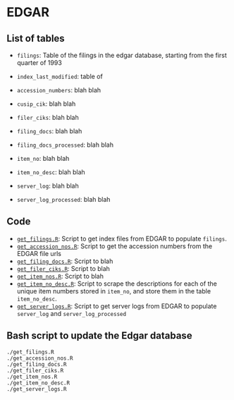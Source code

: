 # EDGAR

## List of tables

- `filings`: Table of the filings in the edgar database, starting from the first quarter of 1993
- `index_last_modified`: table of 

- `accession_numbers`: blah blah
- `cusip_cik`: blah blah
- `filer_ciks`: blah blah
- `filing_docs`: blah blah
- `filing_docs_processed`: blah blah

- `item_no`: blah blah
- `item_no_desc`: blah blah
- `server_log`: blah blah
- `server_log_processed`: blah blah

## Code

- [`get_filings.R`](https://github.com/iangow-public/edgar/blob/master/get_filings.R): Script to get index files from EDGAR to populate `filings`.
- [`get_accession_nos.R`](https://github.com/iangow-public/edgar/blob/master/get_accession_nos.R): Script to get the accession numbers from the EDGAR file urls
- [`get_filing_docs.R`](https://github.com/iangow-public/edgar/blob/master/get_filing_docs.R): Script to blah 
- [`get_filer_ciks.R`](https://github.com/iangow-public/edgar/blob/master/get_filer_ciks.R): Script to blah
- [`get_item_nos.R`](https://github.com/iangow-public/edgar/blob/master/get_item_nos.R): Script to blah
- [`get_item_no_desc.R`](https://github.com/iangow-public/edgar/blob/master/get_item_no_desc.R): Script to scrape the descriptions for each of the unique item numbers stored in `item_no`, and store them in the table `item_no_desc`.
- [`get_server_logs.R`](https://github.com/iangow-public/edgar/blob/master/server_logs/get_server_logs.R): Script to get server logs from EDGAR to populate `server_log` and `server_log_processed`

## Bash script to update the Edgar database

```
./get_filings.R
./get_accession_nos.R
./get_filing_docs.R 
./get_filer_ciks.R 
./get_item_nos.R 
./get_item_no_desc.R 
./get_server_logs.R 

```
